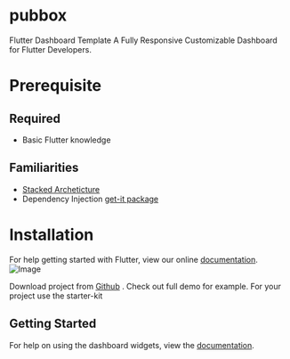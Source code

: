 # pubbox
Flutter Dashboard Template
A Fully Responsive Customizable Dashboard for Flutter Developers.

# Prerequisite
  ## Required
  - Basic Flutter knowledge
  ## Familiarities
  - [Stacked Archeticture](https://pub.dev/packages/stacked)  
  - Dependency Injection [get-it package](https://pub.dev/packages/get_it)
  
# Installation

  For help getting started with Flutter, view our online
  [documentation](http://flutter.io/).
  ![Image](image/fa.png)
  
  Download project from [Github](https://github.com/asas-tech/pubbox) .
  Check out full demo for example.
  For your project use the starter-kit 
  
  ## Getting Started
  For help on using the dashboard widgets, view the [documentation](https://asas-tech.github.io/pubbox-docs).
